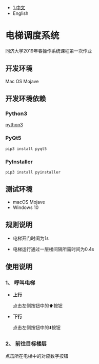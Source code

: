 * [1.中文](#1)
* English

<h1 id="1">电梯调度系统</h1>
同济大学2019年春操作系统课程第一次作业
 
## 开发环境
Mac OS Mojave

## 开发环境依赖

### Python3
[python3](https://www.python.org/getit/) 

### PyQt5

`pip3 install pyqt5`

### PyInstaller

`pip3 install pyinstaller`
 
## 测试环境
* macOS Mojave
* Windows 10

## 规则说明

* 电梯开门时间为1s


* 电梯运行通过一层楼间隔所需时间为0.4s
	
## 使用说明

### 1、 呼叫电梯
* **上行**

	点击左侧按钮中的⬆️按钮
* **下行**

	点击左侧按钮中的⬇️按钮
	
### 2、 前往目标楼层  
点击所在电梯中的对应数字按钮
